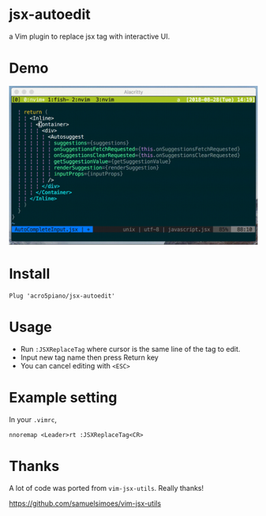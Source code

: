 # jsx-autoedit

a Vim plugin to replace jsx tag with interactive UI.

# Demo


![](https://github.com/acro5piano/jsx-autoedit/blob/master/demo.gif)

# Install

```
Plug 'acro5piano/jsx-autoedit'
```

# Usage

- Run `:JSXReplaceTag` where cursor is the same line of the tag to edit.
- Input new tag name then press Return key
- You can cancel editing with `<ESC>`

# Example setting

In your `.vimrc`,

```vim
nnoremap <Leader>rt :JSXReplaceTag<CR>
```

# Thanks

A lot of code was ported from `vim-jsx-utils`. Really thanks!

https://github.com/samuelsimoes/vim-jsx-utils
